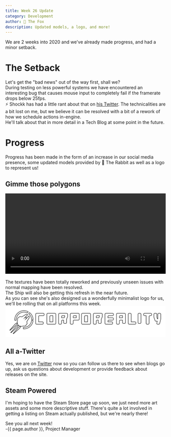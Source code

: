 ```yaml
---
title: Week 26 Update
category: Development
author: 🦊 The Fox
description: Updated models, a logo, and more!
---
```


We are 2 weeks into 2020 and we've already made progress, and had a minor setback.

# The Setback

Let's get the "bad news" out of the way first, shall we?  
During testing on less powerful systems we have encountered an interesting bug that causes mouse input to completely fail if the framerate drops below 25fps.  
⚡ Shockk has had a little rant about that on [his Twitter](https://twitter.com/citrusponi/status/1216494721222283266). The technicalities are a bit lost on me, but we believe it can be resolved with a bit of a rework of how we schedule actions in-engine.  
He'll talk about that in more detail in a Tech Blog at some point in the future.

# Progress

Progress has been made in the form of an increase in our social media presence, some updated models provided by 🐰 The Rabbit as well as a logo to represent us!

## Gimme those polygons

<video width="100%" autoplay controls loop>
  <source src="/assets/vid/week-26/Missile_Spin.mp4" type="video/mp4">
</video>

The textures have been totally reworked and previously unseen issues with normal mapping have been resolved.  
The Ship will also be getting this refresh in the near future.  
As you can see she's also designed us a wonderfully minimalist logo for us, we'll be rolling that on all platforms this week.  
![Corporeality Logo](/assets/img/corpologo/CorporealityLogo_Web.png)

## All a-Twitter

Yes, we are on [Twitter](https://twitter.com/corporealitydev) now so you can follow us there to see when blogs go up, ask us questions about development or provide feedback about releases on the site.

## Steam Powered

I'm hoping to have the Steam Store page up soon, we just need more art assets and some more descriptive stuff. There's quite a lot involved in getting a listing on Steam actually published, but we're nearly there!

See you all next week!  
-{{ page.author }}, Project Manager